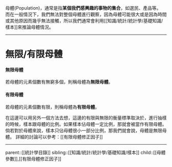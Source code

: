 母體(Population)，通常是指**某個我們感興趣的事物的集合**，如選民、產品等。
而在一般情況下，我們無法對整個母體進行觀察，因為母體可能很大或是因為時間或其他原因而幾乎無法接觸，所以我們通常會利用[[知識/統計/統計學/基礎知識/樣本]]來推論母體情況。

- - -
# 無限/有限母體
#### 無限母體
若母體的元素個數有無窮多個，則稱母體為**無限母體**。
#### 有限母體
若母體的元素個數有限，則稱母體為**有限母體**。

在這邊可以用另外一個方法去想，這邊的有限與無限的衡量標準取決於，進行抽樣的時候，樣本跟母體的比例。如果樣本佔母體一定比例，那就會被當作有限母體。倘若對於母體來說，樣本只佔母體很小一部分比例，那我們就會說，母體是無限母體。
詳細的討論可以參考：[[有限母體修正因子]]
- - -
parent::[[統計學目錄]]
sibling::[[知識/統計/統計學/基礎知識/樣本]]
child::[[母體參數]],[[有限母體修正因子]]